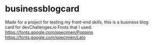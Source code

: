 # businessblogcard
Made for a project for testing my front-end skills, this is a business blog card for devChallenges.io
Fonts that I used:
https://fonts.google.com/specimen/Poppins
https://fonts.google.com/specimen/Lato
